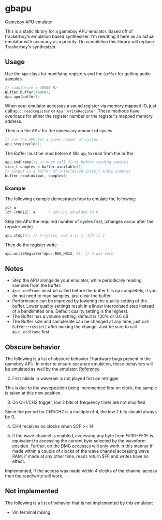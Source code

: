 # gbapu
Gameboy APU emulator

This is a static library for a gameboy APU emulator. Based off of trackerboy's emulation based synthesizer.
I'm rewriting it here as an actual emulator with accuracy as a priority. On completion this library
will replace Trackerboy's synthesizer.

## Usage

Use the `Apu` class for modifying registers and the `Buffer` for getting
audio samples.

```cpp
// samplerate = 48000 Hz
Buffer buffer(48000);
Apu apu(buffer);
```

When your emulator accesses a sound register via memory mapped IO, just call
`Apu::readRegister` or `Apu::writeRegister`. These methods have overloads for
either the register number or the register's mapped memory address.

Then run the APU for the necessary amount of cycles.

```cpp
// run the APU for a given number of cycles
apu.step(cycles);
```

The Buffer must be read before it fills up, to read from the buffer
```cpp
apu.endFrame(); // must call first before reading samples
size_t samples = buffer.available();
// output is a buffer of interleaved int16_t audio samples
buffer.read(output, samples);
```

### Example

The following example demostrates how to emulate the following:
```asm
xor a
ldh [rNR12], a      ; set CH1 envelope to 0
```

Step the APU the required number of cycles first, (changes occur after the
register write)
```cpp
apu.step(4); // 4 cycles, xor a is 1, ldh is 3
```

Then do the register write
```cpp
apu.writeRegister(Apu::REG_NR12, 0); // a was zero
```

## Notes

 * Step the APU alongside your emulator, while periodically reading samples
   from the buffer.
 * `Apu::endFrame` must be called before the buffer fills up completely, if
   you do not need to read samples, just clear the buffer.
 * Performance can be improved by lowering the quality setting of the buffer.
   Lower quality settings result in a linear interpolated step instead of a
   bandlimited one. Default quality setting is the highest.
 * The Buffer has a volume setting, default is 100% or 0.0 dB
 * The Buffer size and samplerate can be changed at any time, just call
   `Buffer::resize()` after making the change. Just be sure to call `Apu::endFrame`
   first.

## Obscure behavior

The following is a list of obscure behavior / hardware bugs present in the gameboy APU. In order to
ensure accurate emulation, these behaviors will be emulated as well by the emulator. [Reference](https://gbdev.gg8.se/wiki/articles/Gameboy_sound_hardware#Obscure_Behavior)

 2. First nibble in waveram is not played first on retrigger

This is due to the waveposition being incremented first on clock, the sample
is taken at this new position

 3. On CH1/CH2 trigger, low 2 bits of frequency timer are not modified

 Since the period for CH1/CH2 is a multiple of 4, the low 2 bits should always
 be 0.

 4. CH4 receives no clocks when SCF >= 14

 5. If the wave channel is enabled, accessing any byte from $FF30-$FF3F is
    equivalent to accessing the current byte selected by the waveform position.
    Further, on the DMG accesses will only work in this manner if made within a
    couple of clocks of the wave channel accessing wave RAM; if made at any
    other time, reads return $FF and writes have no effect.

Implemented, if the access was made within 4 clocks of the channel access then
the read/write will work.

## Not implemented

The following is a list of behavior that is not implemented by this emulator:
 * Vin terminal mixing